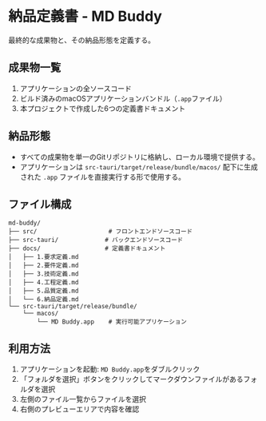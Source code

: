 # 納品定義書 - MD Buddy

最終的な成果物と、その納品形態を定義する。

## 成果物一覧
1. アプリケーションの全ソースコード
2. ビルド済みのmacOSアプリケーションバンドル（`.app`ファイル）
3. 本プロジェクトで作成した6つの定義書ドキュメント

## 納品形態
- すべての成果物を単一のGitリポジトリに格納し、ローカル環境で提供する。
- アプリケーションは `src-tauri/target/release/bundle/macos/` 配下に生成された `.app` ファイルを直接実行する形で使用する。

## ファイル構成
```
md-buddy/
├── src/                    # フロントエンドソースコード
├── src-tauri/             # バックエンドソースコード
├── docs/                  # 定義書ドキュメント
│   ├── 1.要求定義.md
│   ├── 2.要件定義.md
│   ├── 3.技術定義.md
│   ├── 4.工程定義.md
│   ├── 5.品質定義.md
│   └── 6.納品定義.md
└── src-tauri/target/release/bundle/
    └── macos/
        └── MD Buddy.app    # 実行可能アプリケーション
```

## 利用方法
1. アプリケーションを起動: `MD Buddy.app`をダブルクリック
2. 「フォルダを選択」ボタンをクリックしてマークダウンファイルがあるフォルダを選択
3. 左側のファイル一覧からファイルを選択
4. 右側のプレビューエリアで内容を確認